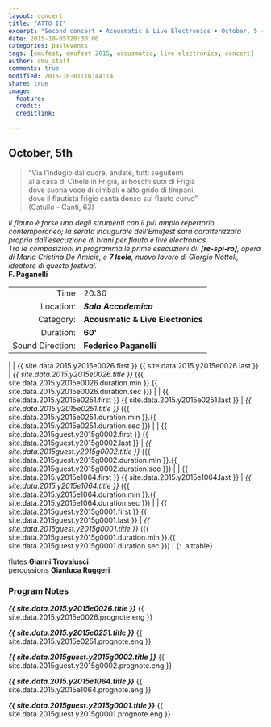 ```yaml
---
layout: concert
title: "ATTO II"
excerpt: "Second concert • Acousmatic & Live Electronics • October, 5 • 20:30"
date: 2015-10-05T20:30:00
categories: pastevents
tags: [emufest, emufest 2015, acousmatic, live electronics, concert]
author: emu_staff
comments: true
modified: 2015-10-01T16:44:14
share: true
image:
  feature:
  credit:
  creditlink:

---
```


## October, 5th

> “Via l’indugio dal cuore, andate, tutti seguitemi   
 alla casa di Cibele in Frigia, ai boschi suoi di Frigia   
 dove suona voce di cimbali e alto grido di timpani,   
 dove il flautista frigio canta denso sul flauto curvo”   
(Catullo - Canti, 63)

*Il flauto è forse uno degli strumenti con il più ampio repertorio contemporaneo; la serata inaugurale dell’Emufest sarà caratterizzata proprio dall’esecuzione di brani per flauto e live electronics.    
Tra le composizioni in programma le prime esecuzioni di: **[re-spì-ro]**, opera di Maria Cristina De Amicis, e  **7 Isole**, nuovo lavoro di Giorgio Nottoli, ideatore di questo festival.*    
**F. Paganelli**

|  |  |
|------------:|:------------|
| Time | 20:30 |
| Location: | ***Sala Accademica*** |
| Category: | **Acousmatic & Live Electronics** |
| Duration: | **60'** |
| Sound Direction: | **Federico Paganelli** |
|
| {{ site.data.2015.y2015e0026.first }} {{ site.data.2015.y2015e0026.last }} | *{{ site.data.2015.y2015e0026.title }}* ({{ site.data.2015.y2015e0026.duration.min }}.{{ site.data.2015.y2015e0026.duration.sec }}) |
| {{ site.data.2015.y2015e0251.first }} {{ site.data.2015.y2015e0251.last }} | *{{ site.data.2015.y2015e0251.title }}* ({{ site.data.2015.y2015e0251.duration.min }}.{{ site.data.2015.y2015e0251.duration.sec }}) |
| {{ site.data.2015guest.y2015g0002.first }} {{ site.data.2015guest.y2015g0002.last }} | *{{ site.data.2015guest.y2015g0002.title }}* ({{ site.data.2015guest.y2015g0002.duration.min }}.{{ site.data.2015guest.y2015g0002.duration.sec }}) |
| {{ site.data.2015.y2015e1064.first }} {{ site.data.2015.y2015e1064.last }} | *{{ site.data.2015.y2015e1064.title }}* ({{ site.data.2015.y2015e1064.duration.min }}.{{ site.data.2015.y2015e1064.duration.sec }}) |
| {{ site.data.2015guest.y2015g0001.first }} {{ site.data.2015guest.y2015g0001.last }} | *{{ site.data.2015guest.y2015g0001.title }}* ({{ site.data.2015guest.y2015g0001.duration.min }}.{{ site.data.2015guest.y2015g0001.duration.sec }}) |
{: .alttable}

flutes **Gianni Trovalusci**    
percussions **Gianluca Ruggeri**

### Program Notes

***{{ site.data.2015.y2015e0026.title }}*** {{ site.data.2015.y2015e0026.prognote.eng }}

***{{ site.data.2015.y2015e0251.title }}*** {{ site.data.2015.y2015e0251.prognote.eng }}

***{{ site.data.2015guest.y2015g0002.title }}*** {{ site.data.2015guest.y2015g0002.prognote.eng }}

***{{ site.data.2015.y2015e1064.title }}*** {{ site.data.2015.y2015e1064.prognote.eng }}

***{{ site.data.2015guest.y2015g0001.title }}*** {{ site.data.2015guest.y2015g0001.prognote.eng }}
